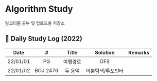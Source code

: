 # Algorithm Study
알고리즘 공부 및 업로드용 저장소

## 📖 Daily Study Log (2022)
|Date|#|Title|Solution|Remarks|
|:---:|:---:|:---:|:---:|:---:|
|22/01/01|PG|여행경로|DFS||
|22/01/02|BOJ 2470|두 용액|이분탐색/투포인터||
